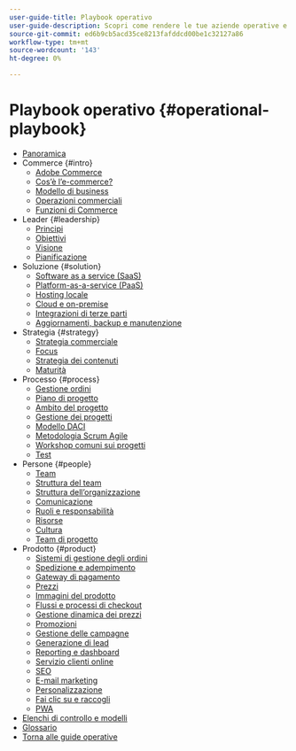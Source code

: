 ```yaml
---
user-guide-title: Playbook operativo
user-guide-description: Scopri come rendere le tue aziende operative e pronte per gestire un sito di e-commerce di successo.
source-git-commit: ed6b9cb5acd35ce8213fafddcd00be1c32127a86
workflow-type: tm+mt
source-wordcount: '143'
ht-degree: 0%

---
```



# Playbook operativo {#operational-playbook}

- [Panoramica](overview.md)
- Commerce {#intro}
   - [Adobe Commerce](intro/commerce.md)
   - [Cos’è l’e-commerce?](intro/ecommerce.md)
   - [Modello di business](intro/business-model.md)
   - [Operazioni commerciali](intro/operations.md)
   - [Funzioni di Commerce](intro/features.md)
- Leader {#leadership}
   - [Principi](leadership/principles.md)
   - [Obiettivi](leadership/goals.md)
   - [Visione](leadership/vision.md)
   - [Pianificazione](leadership/planning.md)
- Soluzione {#solution}
   - [Software as a service (SaaS)](solution/software-service.md)
   - [Platform-as-a-service (PaaS)](solution/platform-service.md)
   - [Hosting locale](solution/on-premises.md)
   - [Cloud e on-premise](solution/hosting-comparison.md)
   - [Integrazioni di terze parti](solution/integrations.md)
   - [Aggiornamenti, backup e manutenzione](solution/maintenance.md)
- Strategia {#strategy}
   - [Strategia commerciale](strategy/commerce.md)
   - [Focus](strategy/focus.md)
   - [Strategia dei contenuti](strategy/content.md)
   - [Maturità](strategy/maturity.md)
- Processo {#process}
   - [Gestione ordini](process/order-management.md)
   - [Piano di progetto](process/project-plan.md)
   - [Ambito del progetto](process/project-scope.md)
   - [Gestione dei progetti](process/project-management.md)
   - [Modello DACI](process/project-management-framework.md)
   - [Metodologia Scrum Agile](process/agile-scrum.md)
   - [Workshop comuni sui progetti](process/project-workshops.md)
   - [Test](process/testing.md)
- Persone {#people}
   - [Team](people/teams.md)
   - [Struttura del team](people/team-structure.md)
   - [Struttura dell’organizzazione](people/organizational-structure.md)
   - [Comunicazione](people/communication.md)
   - [Ruoli e responsabilità](people/roles-responsibilities.md)
   - [Risorse](people/resources.md)
   - [Cultura](people/culture.md)
   - [Team di progetto](people/project-teams.md)
- Prodotto {#product}
   - [Sistemi di gestione degli ordini](product/order-management-systems.md)
   - [Spedizione e adempimento](product/shipping-fulfillment.md)
   - [Gateway di pagamento](product/payment-gateways.md)
   - [Prezzi](product/pricing.md)
   - [Immagini del prodotto](product/images.md)
   - [Flussi e processi di checkout](product/checkout.md)
   - [Gestione dinamica dei prezzi](product/dynamic-pricing.md)
   - [Promozioni](product/promotions.md)
   - [Gestione delle campagne](product/campaign-management.md)
   - [Generazione di lead](product/lead-generation.md)
   - [Reporting e dashboard](product/reporting.md)
   - [Servizio clienti online](product/customer-service.md)
   - [SEO](product/search-engine-optimization.md)
   - [E-mail marketing](product/marketing.md)
   - [Personalizzazione](product/personalization.md)
   - [Fai clic su e raccogli](product/click-collect.md)
   - [PWA](product/progressive-web-app.md)
- [Elenchi di controllo e modelli](checklists-templates/home.md)
- [Glossario](glossary.md)
- [Torna alle guide operative](https://experienceleague.adobe.com/docs/commerce-operations/operational-guides/home.html)
